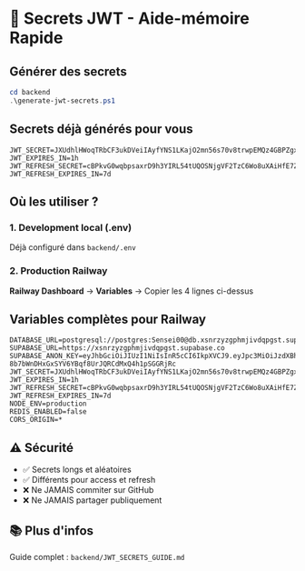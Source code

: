 # 🔑 Secrets JWT - Aide-mémoire Rapide

## Générer des secrets

```powershell
cd backend
.\generate-jwt-secrets.ps1
```

## Secrets déjà générés pour vous

```env
JWT_SECRET=JXUdhlHWoqTRbCF3ukDVeiIAyfYNS1LKajO2mn56s70v8trwpEMQz4GBPZgxc9
JWT_EXPIRES_IN=1h
JWT_REFRESH_SECRET=cBPkvG0wqbpsaxrD9h3YIRL54tUQOSNjgVF2TzC6Wo8uXAiHfE7ZneKlMdJm1y
JWT_REFRESH_EXPIRES_IN=7d
```

## Où les utiliser ?

### 1. Development local (.env)
Déjà configuré dans `backend/.env`

### 2. Production Railway
**Railway Dashboard** → **Variables** → Copier les 4 lignes ci-dessus

## Variables complètes pour Railway

```env
DATABASE_URL=postgresql://postgres:Sensei00@db.xsnrzyzgphmjivdqpgst.supabase.co:5432/postgres
SUPABASE_URL=https://xsnrzyzgphmjivdqpgst.supabase.co
SUPABASE_ANON_KEY=eyJhbGciOiJIUzI1NiIsInR5cCI6IkpXVCJ9.eyJpc3MiOiJzdXBhYmFzZSIsInJlZiI6Inhzbnp6eXpncGhtaml2ZHFwZ3N0Iiwicm9sZSI6ImFub24iLCJpYXQiOjE3MjgwNTU5OTksImV4cCI6MjA0MzYzMTk5OX0.f-8b7bWnDHxGxSYV6YBqf8UrJQRCdMxQ4h1pSGGRjRc
JWT_SECRET=JXUdhlHWoqTRbCF3ukDVeiIAyfYNS1LKajO2mn56s70v8trwpEMQz4GBPZgxc9
JWT_EXPIRES_IN=1h
JWT_REFRESH_SECRET=cBPkvG0wqbpsaxrD9h3YIRL54tUQOSNjgVF2TzC6Wo8uXAiHfE7ZneKlMdJm1y
JWT_REFRESH_EXPIRES_IN=7d
NODE_ENV=production
REDIS_ENABLED=false
CORS_ORIGIN=*
```

## ⚠️ Sécurité

- ✅ Secrets longs et aléatoires
- ✅ Différents pour access et refresh
- ❌ Ne JAMAIS commiter sur GitHub
- ❌ Ne JAMAIS partager publiquement

## 📚 Plus d'infos

Guide complet : `backend/JWT_SECRETS_GUIDE.md`
